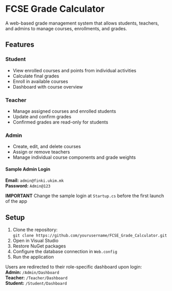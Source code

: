 # FCSE Grade Calculator

A web-based grade management system that allows students, teachers, and admins to manage courses, enrollments, and grades.

## Features

### Student

- View enrolled courses and points from individual activities
- Calculate final grades
- Enroll in available courses
- Dashboard with course overview

### Teacher

- Manage assigned courses and enrolled students
- Update and confirm grades
- Confirmed grades are read-only for students

### Admin
    
- Create, edit, and delete courses
- Assign or remove teachers
- Manage individual course components and grade weights
	
#### Sample Admin Login

**Email:** `admin@finki.ukim.mk`    
**Password:** `Admin@123`

**IMPORTANT** Change the sample login at `Startup.cs` before the first launch of the app

## Setup

1. Clone the repository:   
`git clone https://github.com/yourusername/FCSE_Grade_Calculator.git`   
2. Open in Visual Studio  
3. Restore NuGet packages 
4. Configure the database connection in `Web.config`    
5. Run the application   

Users are redirected to their role-specific dashboard upon login:   
**Admin:** `/Admin/Dashboard`   
**Teacher:** `/Teacher/Dashboard`   
**Student:** `/Student/Dashboard`   